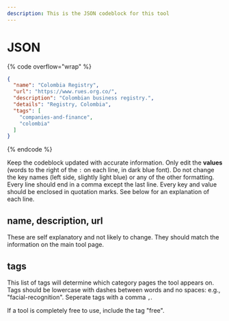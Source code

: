 ```yaml
---
description: This is the JSON codeblock for this tool
---
```


# JSON

{% code overflow="wrap" %}
```json
{
  "name": "Colombia Registry",
  "url": "https://www.rues.org.co/",
  "description": "Colombian business registry.",
  "details": "Registry, Colombia",
  "tags": [
    "companies-and-finance",
    "colombia"
  ]
}
```
{% endcode %}

Keep the codeblock updated with accurate information. Only edit the **values** (words to the right of the `:` on each line, in dark blue font). Do not change the key names (left side, slightly light blue) or any of the other formatting. Every line should end in a comma except the last line. Every key and value should be enclosed in quotation marks. See below for an explanation of each line.&#x20;

## name, description, url

These are self explanatory and not likely to change. They should match the information on the main tool page.

## tags

This list of tags will determine which category pages the tool appears on. Tags should be lowercase with dashes between words and no spaces: e.g., "facial-recognition". Seperate tags with a comma `,`.

If a tool is completely free to use, include the tag "free".

